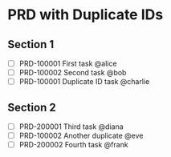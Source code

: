 # PRD with Duplicate IDs

## Section 1

- [ ] PRD-100001 First task @alice
- [ ] PRD-100002 Second task @bob
- [ ] PRD-100001 Duplicate ID task @charlie

## Section 2

- [ ] PRD-200001 Third task @diana
- [ ] PRD-100002 Another duplicate @eve
- [ ] PRD-200002 Fourth task @frank